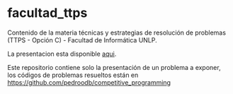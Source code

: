 # facultad_ttps
Contenido de la materia técnicas y estrategias de resolución de problemas (TTPS - Opción C) - Facultad de Informática UNLP.

La presentacion esta disponible [aqui](https://pedroodb.github.io/facultad_ttps/).

Este repositorio contiene solo la presentación de un problema a exponer, los códigos de problemas resueltos están en https://github.com/pedroodb/competitive_programming
